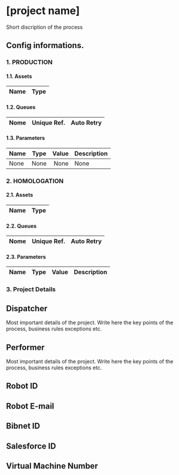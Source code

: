 # [project name]

Short discription of the process

## Config informations.


### 1. PRODUCTION

#### 1.1. Assets
Name|Type
-|-

#### 1.2. Queues
Nome|Unique Ref.|Auto Retry
:-|:-:|:-:

#### 1.3. Parameters
Name|Type|Value|Description
:-|:-:|-:|-|
None|None|None|None


### 2. HOMOLOGATION

#### 2.1. Assets
Name|Type
-|-

#### 2.2. Queues
Nome|Unique Ref.|Auto Retry
:-|:-:|:-:

#### 2.3. Parameters
Name|Type|Value|Description
:-|:-:|-:|-|


### 3. Project Details

## Dispatcher

Most important details of the project. Write here the key points of the process, business rules exceptions etc.

## Performer

Most important details of the project. Write here the key points of the process, business rules exceptions etc.

## Robot ID

## Robot E-mail

## Bibnet ID

## Salesforce ID

## Virtual Machine Number
